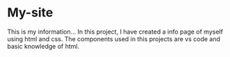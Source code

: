 # My-site
This is my information...
In this project, I have created a info page of myself using html and css.
The components used in this projects are vs code and basic knowledge of html.
